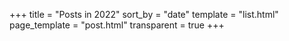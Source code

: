 +++
title = "Posts in 2022"
sort_by = "date"
template = "list.html"
page_template = "post.html"
transparent = true
+++
